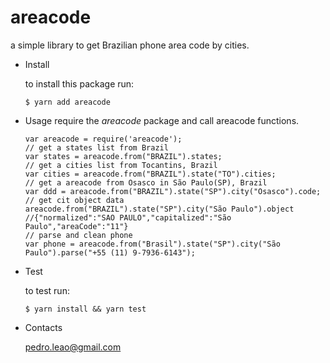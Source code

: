 # areacode

a simple library to get Brazilian phone area code by cities.

* Install

    to install this package run:

    ```$ yarn add areacode```
* Usage
    require the *areacode* package and call areacode functions.

    ```nodejs
    var areacode = require('areacode');
    // get a states list from Brazil
    var states = areacode.from("BRAZIL").states;
    // get a cities list from Tocantins, Brazil
    var cities = areacode.from("BRAZIL").state("TO").cities;
    // get a areacode from Osasco in São Paulo(SP), Brazil
    var ddd = areacode.from("BRAZIL").state("SP").city("Osasco").code;
    // get cit object data
    areacode.from("BRAZIL").state("SP").city("São Paulo").object
    //{"normalized":"SAO PAULO","capitalized":"São Paulo","areaCode":"11"}
    // parse and clean phone
    var phone = areacode.from("Brasil").state("SP").city("São Paulo").parse("+55 (11) 9-7936-6143");
    ```

* Test

    to test run:

    ```$ yarn install && yarn test```
* Contacts

    pedro.leao@gmail.com
